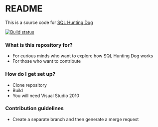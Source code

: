 # README #

This is a source code for [SQL Hunting Dog](http://www.sql-hunting-dog.com)


[![Build status](https://ci.appveyor.com/api/projects/status/5mhukf2kf0lqcnri?svg=true)](https://ci.appveyor.com/project/maslukov/sql-hunting-dog)

### What is this repository for? ###

* For curious minds who want to explore how SQL Hunting Dog works
* For those who want to contribute

### How do I get set up? ###

* Clone repository
* Build
* You will need Visual Studio 2010


### Contribution guidelines ###

* Create a separate branch and then generate a merge request